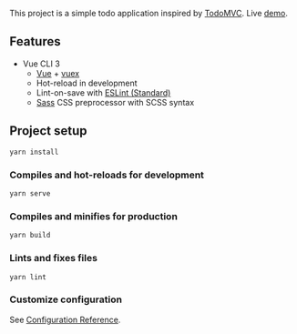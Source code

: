 This project is a simple todo application inspired by [TodoMVC]. Live [demo].

[demo]: https://brave-hodgkin-3fa0f9.netlify.com
[TodoMVC]: http://todomvc.com

## Features
  - Vue CLI 3
    - [Vue] + [vuex]
    - Hot-reload in development
    - Lint-on-save with [ESLint (Standard)]
    - [Sass] CSS preprocessor with SCSS syntax

[ESLint (Standard)]: https://github.com/standard/eslint-config-standard
[Sass]: https://sass-lang.com/
[Vue]: https://vuejs.org/
[vuex]: https://vuex.vuejs.org/

## Project setup
```
yarn install
```

### Compiles and hot-reloads for development
```
yarn serve
```

### Compiles and minifies for production
```
yarn build
```

### Lints and fixes files
```
yarn lint
```

### Customize configuration
See [Configuration Reference](https://cli.vuejs.org/config/).
